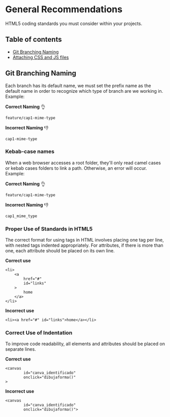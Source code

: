 General Recommendations
=====================

HTML5 coding standards you must consider within your projects.

## Table of contents

- [Git Branching Naming](#General-recommendations)
- [Attaching CSS and JS files](attaching-css-and-js-files/README.md)

## Git Branching Naming

Each branch has its default name, we must set the prefix name as the default name in order to recognize which type of branch are we working in. Example:

**Correct Naming** :ok_hand:

``` feature/cap1-mime-type  ``` 

**Incorrect Naming** :-1:

``` cap1-mime-type  ``` 

### Kebab-case names

When a web browser accesses a root folder, they'll only read camel cases or kebab cases folders to link a path. Otherwise, an error will occur. Example:

**Correct Naming** :ok_hand:

``` feature/cap1-mime-type  ``` 

**Incorrect Naming** :-1:

``` cap1_mime_type  ``` 


### Proper Use of Standards in HTML5

The correct format for using tags in HTML involves placing one tag per line, with nested tags indented appropriately. For attributes, if there is more than one, each attribute should be placed on its own line.

**Correct use**

    <li>
        <a 
            href="#" 
            id="links"
        >
            home
        </a>
    </li>
    
**Incorrect use**
    
    <li><a href="#" id="links">home</a></li>
    
    
### Correct Use of Indentation
To improve code readability, all elements and attributes should be placed on separate lines.
    
**Correct use**
    
    <canvas 
            id="canva_identificado"
            onclick="dibujaforma()"
    >   
    
**Incorrect use**
    
    <canvas 
            id="canva_identificado"
            onclick="dibujaforma()">
